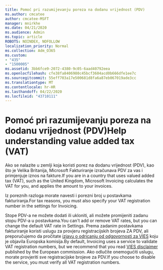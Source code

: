 ```yaml
---
title: Pomoć pri razumijevanju poreza na dodanu vrijednost (PDV)
ms.author: cmcatee
author: cmcatee-MSFT
manager: mnirkhe
ms.date: 04/21/2020
ms.audience: Admin
ms.topic: article
ROBOTS: NOINDEX, NOFOLLOW
localization_priority: Normal
ms.collection: Adm_O365
ms.custom:
- "435"
- "1500005"
ms.assetid: 3bb6fce9-2072-4380-9c05-6aad40792eea
ms.openlocfilehash: cfe38fa8406980c45bcf3604acd0b666dfe1ee7c
ms.sourcegitcommit: 55eff703a17e500681d8fa6a87eb067019ade3cc
ms.translationtype: MT
ms.contentlocale: hr-HR
ms.lasthandoff: 04/22/2020
ms.locfileid: "43710111"
---
```

# <a name="help-understanding-value-added-tax-vat"></a><span data-ttu-id="dfd97-102">Pomoć pri razumijevanju poreza na dodanu vrijednost (PDV)</span><span class="sxs-lookup"><span data-stu-id="dfd97-102">Help understanding value added tax (VAT)</span></span>

<span data-ttu-id="dfd97-103">Ako se nalazite u zemlji koja koristi porez na dodanu vrijednost (PDV), kao što je Velika Britanija, Microsoft Fakturiranje izračunava PDV za vas i primjenjuje iznos na fakture.</span><span class="sxs-lookup"><span data-stu-id="dfd97-103">If you are in a country that uses valued added tax (VAT), such as the United Kingdom, Microsoft Invoicing calculates the VAT for you, and applies the amount to your invoices.</span></span>
  
<span data-ttu-id="dfd97-104">Iz poreznih razloga morate navesti i porezni broj u postavkama fakturiranja.</span><span class="sxs-lookup"><span data-stu-id="dfd97-104">For tax reasons, you must also specify your VAT registration number in the settings for Invoicing.</span></span>
  
<span data-ttu-id="dfd97-105">Stope PDV-a ne možete dodati ili ukloniti, ali možete promijeniti zadanu stopu PDV-a u postavkama.</span><span class="sxs-lookup"><span data-stu-id="dfd97-105">You can't add or remove VAT rates, but you can change the default VAT rate in Settings.</span></span> <span data-ttu-id="dfd97-106">Prema zadanim postavkama fakturiranje koristi uslugu za provjeru registracijskih brojeva ZA PDV, ali preporučujemo da pročitate [izjavu o odricanju od odgovornosti za VIES](https://go.microsoft.com/fwlink/?LinkID=841741) koju je objavila Europska komisija.</span><span class="sxs-lookup"><span data-stu-id="dfd97-106">By default, Invoicing uses a service to validate VAT registration numbers, but we recommend that you read [VIES disclaimer](https://go.microsoft.com/fwlink/?LinkID=841741) published by the European commission.</span></span> <span data-ttu-id="dfd97-107">Ako odlučite onemogućiti uslugu, morate provjeriti sve registracijske brojeve za PDV.</span><span class="sxs-lookup"><span data-stu-id="dfd97-107">If you choose to disable the service, you must verify all VAT registration numbers.</span></span>